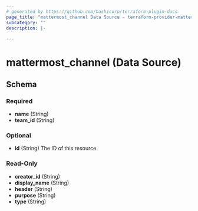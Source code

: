 ```yaml
---
# generated by https://github.com/hashicorp/terraform-plugin-docs
page_title: "mattermost_channel Data Source - terraform-provider-mattermost"
subcategory: ""
description: |-
  
---
```


# mattermost_channel (Data Source)





<!-- schema generated by tfplugindocs -->
## Schema

### Required

- **name** (String)
- **team_id** (String)

### Optional

- **id** (String) The ID of this resource.

### Read-Only

- **creator_id** (String)
- **display_name** (String)
- **header** (String)
- **purpose** (String)
- **type** (String)


